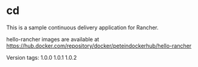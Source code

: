 # cd
This is a sample continuous delivery application for Rancher.

hello-rancher images are available at https://hub.docker.com/repository/docker/peteindockerhub/hello-rancher

Version tags: 
1.0.0
1.0.1
1.0.2
